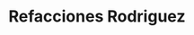---
title: "Refacciones Rodriguez"
url: /toluca-de-lerdo/refacciones-rodriguez/
shop: reparación de automóviles
---